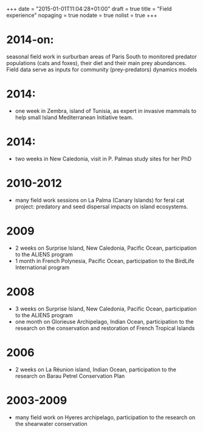+++
date = "2015-01-01T11:04:28+01:00"
draft = true
title = "Field experience"
nopaging = true
nodate = true
nolist = true
+++


# 2014-on: 
seasonal field work in surburban areas of Paris South to monitored predator populations (cats and foxes), their diet and their main prey abundances. Field data serve as inputs for community (prey-predators) dynamics models 

# 2014: 
* one week in Zembra, island of Tunisia, as expert in invasive mammals to help small Island Mediterranean Initiative team.

# 2014: 
* two weeks in New Caledonia, visit in P. Palmas study sites for her PhD 

# 2010-2012
* many field work sessions on La Palma (Canary Islands) for feral cat project: predatory and seed dispersal impacts on island ecosystems.

# 2009
* 2 weeks on Surprise Island, New Caledonia, Pacific Ocean, participation to the ALIENS program
* 1 month in French Polynesia, Pacific Ocean, participation to the BirdLife International program

# 2008 
* 3 weeks on Surprise Island, New Caledonia, Pacific Ocean, participation to the ALIENS program
* one month on Glorieuse Archipelago, Indian Ocean, participation to the research on the conservation and restoration of French Tropical Islands

# 2006 
* 2 weeks on La Réunion island, Indian Ocean, participation to the research on Barau Petrel Conservation Plan

# 2003-2009 
* many field work on Hyeres archipelago, participation to the research on the shearwater conservation